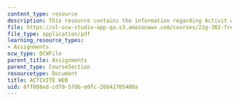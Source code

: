 ```yaml
---
content_type: resource
description: This resource contains the information regarding Activit web.
file: https://ol-ocw-studio-app-qa.s3.amazonaws.com/courses/21g-302-french-ii-fall-2004/8ff008edcd7057dbe0fc28642705400a_MIT21G_302_F04_web_O.pdf
file_type: application/pdf
learning_resource_types:
- Assignments
ocw_type: OCWFile
parent_title: Assignments
parent_type: CourseSection
resourcetype: Document
title: ACTIVITE WEB
uid: 8ff008ed-cd70-57db-e0fc-28642705400a
---
```

